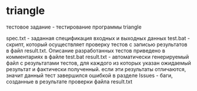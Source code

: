 triangle
========

тестовое задание - тестирование программы triangle

spec.txt - заданная спецификация входных и выходных данных
test.bat - скрипт, который осуществляет проверку тестов c записью результатов в файл result.txt. Описание разработанных тестов приведено в комментариях в файле test.bat
result.txt - автоматически генерируемый файл с результатами тестов, для каждого из которых указан ожидаемый результат и фактически полученный. если эти результаты отличаются, значит данный тест завершился ошибкой
в разделе Issues - баги, созданные в результате проверки файла result.txt
